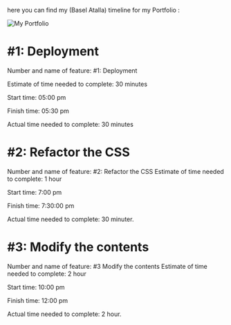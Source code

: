 
here you can find my (Basel Atalla) timeline for my Portfolio :

![My Portfolio](https://baselatalla.herokuapp.com/)



# #1: Deployment

Number and name of feature: #1: Deployment

Estimate of time needed to complete: 30 minutes

Start time: 05:00 pm

Finish time: 05:30 pm

Actual time needed to complete: 30 minutes

# #2: Refactor the CSS

Number and name of feature:  #2: Refactor the CSS
Estimate of time needed to complete: 1 hour 

Start time: 7:00 pm

Finish time: 7:30:00 pm

Actual time needed to complete: 30 minuter.



# #3: Modify the contents

Number and name of feature: #3 Modify the contents
Estimate of time needed to complete: 2 hour 

Start time: 10:00 pm

Finish time: 12:00 pm

Actual time needed to complete: 2 hour.
